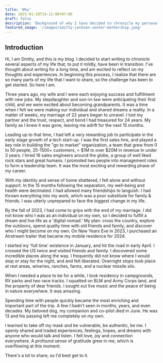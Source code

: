 ```yaml
---
title: 'Why'
date: 2025-01-18T14:11:00+07:00
draft: false
description: 'Background of why I have decided to chronicle my personal journey(s) in 2022-2024'
featured_image: '/images/smitty-jackson-center-mothership.jpeg'
---
```

## Introduction

Hi, I am Smitty, and this is my blog. I decided to start writing to chronicle several aspects of my life that, to put it mildly, have been in transition. I've thought about writing for a long time, and am excited to reflect on my thoughts and experiences. In beginning this process, I realize that there are so many parts of my life that I want to share, so the challenge has been to get started. So here I am. 

Three years ago, my wife and I were each enjoying success and fulfillment with new jobs. My stepdaughter and son-in-law were anticipating their first child, and we were excited about becoming grandparents. It was a time when I felt we were making our individual and shared dreams a reality. In a matter of weeks, my marriage of 22 years began to unravel. I lost my partner and the trust, respect, and bond I had treasured for 24 years. My family as I knew it was gone, leaving me adrift for the next 15 months. 

Leading up to that time, I had left a very rewarding job to participate in the early stage growth of a tech start-up. I was the first sales hire, and played a key role in building the "go to market" organization, a team that grew from 0 to 50 people, 25-1500+ customers, < $1M to over $20M in revenue in under 3 years. I hired 16 sales engineers around the globe, a group of well liked rock stars and great humans. I promoted two people into management roles to form a leadership team. It was the most exciting and rewarding phase of my career. 

With my identity and sense of home shattered, I felt alone and without support. In the 15 months following the separation, my well-being and health were decimated. I had allowed many friendships to languish. I had thrown everything into my work, which was a poor substitute for family & friends. I was utterly unprepared to face the biggest change in my life. 

By the fall of 2023, I had come to grips with the end of my marriage. I did not know who I was as an individual on my own, so I decided to fulfill a dream and live life as a 'digital nomad.' My plan: cross the country, explore the outdoors, spend quality time with old friends and family, and discover who I might become on my own. On New Years Eve in 2023, I purchased an Airstream trailer that became my mobile residence for 2024. 

I started my 'full time' existence in January, and hit the road in early April. I crossed the US twice and visited friends and family. I discovered some incredible places along the way. I frequently did not know where I would stop or stay for the night, and and felt liberated. Overnight stops took place at rest areas, wineries, ranches, farms, and a nuclear missile silo. 

When I needed a place to be for a while, I took residency in campgrounds, RV parks and two race tracks. I squatted on BLM and Army Corps land, and the property of dear friends. I sought out live music and the peace of being in nature everywhere. It was amazing. 

Spending time with people quickly became the most enriching and important part of the trip. A few I hadn't seen in months, years, and even decades. My beloved dog, my companion and co-pilot died in June. He was 13 and his passing left me completely on my own. 

I learned to take off my mask and be vulnerable, be authentic, be me. I openly shared and traded experiences, feelings, hopes, and dreams with anyone who would talk and listen. I felt love, joy and connection everywhere. A profound sense of gratitude grew in me, which is overflowing at this moment. 

There's a lot to share, so I'd best get to it. 
